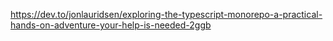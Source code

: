 https://dev.to/jonlauridsen/exploring-the-typescript-monorepo-a-practical-hands-on-adventure-your-help-is-needed-2ggb
